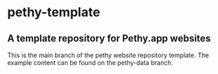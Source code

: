 # pethy-template

## A template repository for Pethy.app websites

This is the main branch of the pethy website repository template. The example content can be found on the pethy-data branch.
